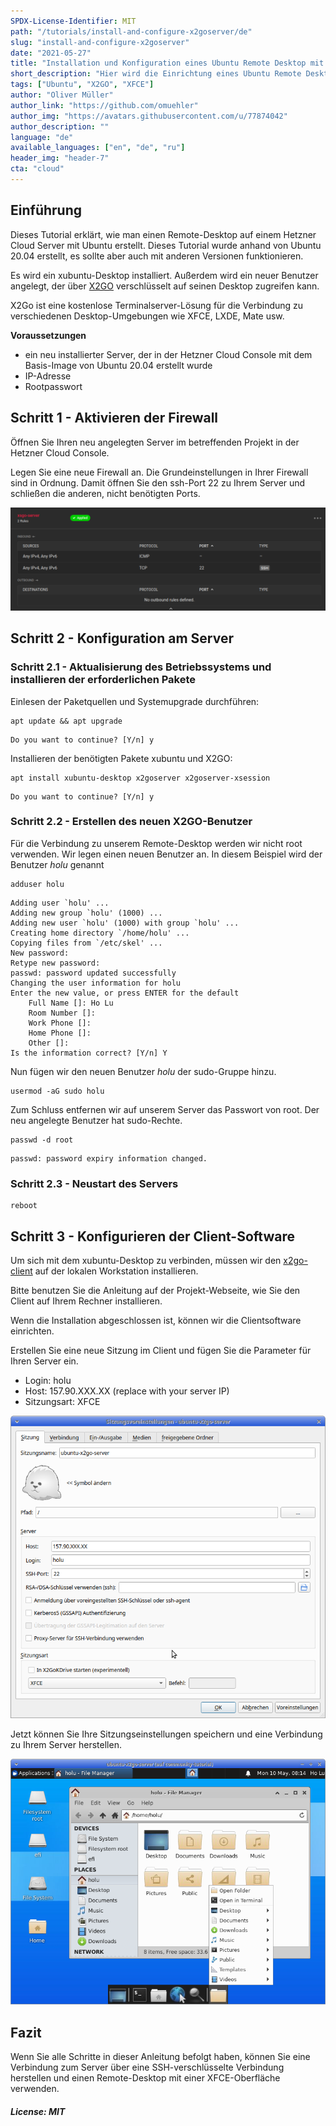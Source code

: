 ```yaml
---
SPDX-License-Identifier: MIT
path: "/tutorials/install-and-configure-x2goserver/de"
slug: "install-and-configure-x2goserver"
date: "2021-05-27"
title: "Installation und Konfiguration eines Ubuntu Remote Desktop mit XFCE unter Verwendung von X2Go"
short_description: "Hier wird die Einrichtung eines Ubuntu Remote Desktop mit X2Go-Server in der Hetzner Cloud beschrieben. Als leichtgewichtige Desktop-Umgebung wird XFCE verwendet"
tags: ["Ubuntu", "X2GO", "XFCE"]
author: "Oliver Müller"
author_link: "https://github.com/omuehler"
author_img: "https://avatars.githubusercontent.com/u/77874042"
author_description: ""
language: "de"
available_languages: ["en", "de", "ru"]
header_img: "header-7"
cta: "cloud"
---
```


## Einführung

Dieses Tutorial erklärt, wie man einen Remote-Desktop auf einem Hetzner Cloud Server mit Ubuntu erstellt. Dieses Tutorial wurde anhand von Ubuntu 20.04 erstellt, es sollte aber auch mit anderen Versionen funktionieren.

Es wird ein xubuntu-Desktop installiert. Außerdem wird ein neuer Benutzer angelegt, der über [X2GO](https://wiki.x2go.org/doku.php) verschlüsselt auf seinen Desktop zugreifen kann.

X2Go ist eine kostenlose Terminalserver-Lösung für die Verbindung zu verschiedenen Desktop-Umgebungen wie XFCE, LXDE, Mate usw.

**Voraussetzungen**

 - ein neu installierter Server, der in der Hetzner Cloud Console mit dem Basis-Image von Ubuntu 20.04 erstellt wurde
 - IP-Adresse
 - Rootpasswort

## Schritt 1 - Aktivieren der Firewall

Öffnen Sie Ihren neu angelegten Server im betreffenden Projekt in der Hetzner Cloud Console.

Legen Sie eine neue Firewall an. Die Grundeinstellungen in Ihrer Firewall sind in Ordnung. Damit öffnen Sie den ssh-Port 22 zu Ihrem Server und schließen die anderen, nicht benötigten Ports.

![Basic firewall settings](images/firewall.png)

## Schritt 2 - Konfiguration am Server

### Schritt 2.1 - Aktualisierung des Betriebssystems und installieren der erforderlichen Pakete

Einlesen der Paketquellen und Systemupgrade durchführen:

```shell
apt update && apt upgrade
```

```Shell
Do you want to continue? [Y/n] y
```

Installieren der benötigten Pakete xubuntu und X2GO:

```shell
apt install xubuntu-desktop x2goserver x2goserver-xsession
```

```Shell
Do you want to continue? [Y/n] y
```

### Schritt 2.2 - Erstellen des neuen X2GO-Benutzer

Für die Verbindung zu unserem Remote-Desktop werden wir nicht root verwenden. Wir legen einen neuen Benutzer an. In diesem Beispiel wird der Benutzer _holu_ genannt

```shell
adduser holu
```

```Shell
Adding user `holu' ...
Adding new group `holu' (1000) ...
Adding new user `holu' (1000) with group `holu' ...
Creating home directory `/home/holu' ...
Copying files from `/etc/skel' ...
New password: 
Retype new password: 
passwd: password updated successfully
Changing the user information for holu
Enter the new value, or press ENTER for the default
	Full Name []: Ho Lu       
	Room Number []:  
	Work Phone []: 
	Home Phone []: 
	Other []: 
Is the information correct? [Y/n] Y
```

Nun fügen wir den neuen Benutzer _holu_ der sudo-Gruppe hinzu.

```shell
usermod -aG sudo holu
```

Zum Schluss entfernen wir auf unserem Server das Passwort von root. Der neu angelegte Benutzer hat sudo-Rechte.

```shell
passwd -d root
```

```Shell
passwd: password expiry information changed.
```

### Schritt 2.3 - Neustart des Servers

```shell
reboot
```

## Schritt 3 - Konfigurieren der Client-Software

Um sich mit dem xubuntu-Desktop zu verbinden, müssen wir den [x2go-client](https://wiki.x2go.org/doku.php/doc:installation:x2goclient) auf der lokalen Workstation installieren.

Bitte benutzen Sie die Anleitung auf der Projekt-Webseite, wie Sie den Client auf Ihrem Rechner installieren.

Wenn die Installation abgeschlossen ist, können wir die Clientsoftware einrichten.

Erstellen Sie eine neue Sitzung im Client und fügen Sie die Parameter für Ihren Server ein.

 - Login: holu
 - Host: 157.90.XXX.XX (replace with your server IP)
 - Sitzungsart: XFCE

![X2GO Client Settings](images/x2go-client.png)

Jetzt können Sie Ihre Sitzungseinstellungen speichern und eine Verbindung zu Ihrem Server herstellen.

![You are connected to your server](images/connection.png)

## Fazit

Wenn Sie alle Schritte in dieser Anleitung befolgt haben, können Sie eine Verbindung zum Server über eine SSH-verschlüsselte Verbindung herstellen und einen Remote-Desktop mit einer XFCE-Oberfläche verwenden.

##### License: MIT

<!--

Contributor's Certificate of Origin

By making a contribution to this project, I certify that:

(a) The contribution was created in whole or in part by me and I have
    the right to submit it under the license indicated in the file; or

(b) The contribution is based upon previous work that, to the best of my
    knowledge, is covered under an appropriate license and I have the
    right under that license to submit that work with modifications,
    whether created in whole or in part by me, under the same license
    (unless I am permitted to submit under a different license), as
    indicated in the file; or

(c) The contribution was provided directly to me by some other person
    who certified (a), (b) or (c) and I have not modified it.

(d) I understand and agree that this project and the contribution are
    public and that a record of the contribution (including all personal
    information I submit with it, including my sign-off) is maintained
    indefinitely and may be redistributed consistent with this project
    or the license(s) involved.

Signed-off-by: Oliver Müller, oliver.mueller@hetzner.com

-->
